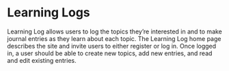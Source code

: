 # Learning Logs

Learning Log allows users to log the topics they’re interested in and to make journal entries as they learn about each topic.
The Learning Log home page describes the site and invite users to either register or log in. Once logged in, a user should be able to create new topics, add new entries, and read and edit existing entries.
